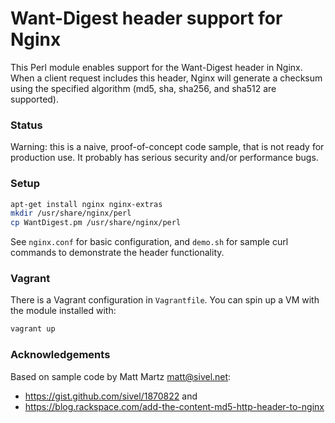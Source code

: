 # Want-Digest header support for Nginx

This Perl module enables support for the Want-Digest header in Nginx.  When a
client request includes this header, Nginx will generate a checksum using the
specified algorithm (md5, sha, sha256, and sha512 are supported).


### Status

Warning: this is a naive, proof-of-concept code sample, that is not ready for
production use.  It probably has serious security and/or performance bugs.


### Setup

```bash
apt-get install nginx nginx-extras
mkdir /usr/share/nginx/perl
cp WantDigest.pm /usr/share/nginx/perl
```

See `nginx.conf` for basic configuration, and `demo.sh` for sample curl
commands to demonstrate the header functionality.


### Vagrant

There is a Vagrant configuration in `Vagrantfile`.  You can spin up a VM with
the module installed with:

```bash
vagrant up
```


### Acknowledgements

Based on sample code by Matt Martz <matt@sivel.net>:
* https://gist.github.com/sivel/1870822 and
* https://blog.rackspace.com/add-the-content-md5-http-header-to-nginx
